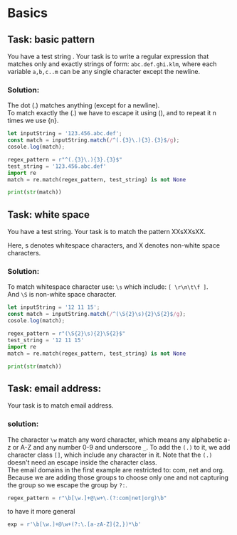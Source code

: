 # Basics

## Task: basic pattern  

You have a test string .
Your task is to write a regular expression that matches only and exactly strings of form: `abc.def.ghi.klm`, where each variable `a,b,c..m` can be any single character except the newline.

### Solution:

The dot (.) matches anything (except for a newline).  
To match exactly the (.) we have to escape it using (\), and to repeat it n times we use {n}.


```js
let inputString = '123.456.abc.def';
const match = inputString.match(/^(.{3}\.){3}.{3}$/g);
cosole.log(match);
```

```python
regex_pattern = r"^(.{3}\.){3}.{3}$"
test_string = '123.456.abc.def'
import re
match = re.match(regex_pattern, test_string) is not None

print(str(match))
```

## Task: white space

You have a test string. 
Your task is to match the pattern XXsXXsXX.

Here, s denotes whitespace characters, and X denotes non-white space characters.

### Solution: 

To match whitespace character use: `\s` which include: ` [ \r\n\t\f ] `.  
And `\S` is non-white space character.

```js
let inputString = '12 11 15';
const match = inputString.match(/^(\S{2}\s){2}\S{2}$/g);
cosole.log(match);
```

```python
regex_pattern = r"(\S{2}\s){2}\S{2}$"	
test_string = '12 11 15'
import re
match = re.match(regex_pattern, test_string) is not None

print(str(match))
```

## Task: email address:

Your task is to match email address.

### solution:

The character `\w` match any word character, which means any alphabetic a-z or A-Z and any number 0-9 and underscore `_`. To add the `(.)` to it, we add character class `[]`, which include any character in it. Note that the `(.)` doesn't need an escape inside the character class.  
The email domains in the first example are restricted to: com, net and org.  
Because we are adding those groups to choose only one and not capturing the group so we escape the group by `?:`.

```python
regex_pattern = r"\b[\w.]+@\w+\.(?:com|net|org)\b"
```
to have it more general

```python
exp = r'\b[\w.]+@\w+(?:\.[a-zA-Z]{2,})*\b'
```
